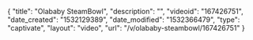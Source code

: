 {
    "title": "Olababy SteamBowl",
    "description": "",
    "videoid": "167426751",
    "date_created": "1532129389",
    "date_modified": "1532366479",
    "type": "captivate",
    "layout": "video",
    "url": "\/v\/olababy-steambowl\/167426751"
}